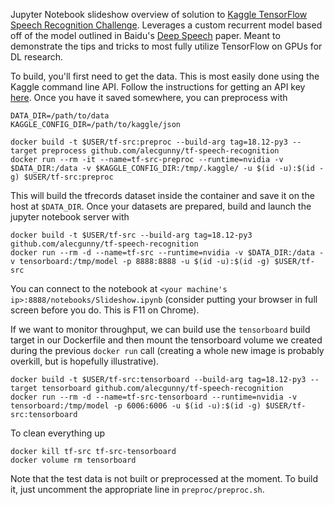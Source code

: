 Jupyter Notebook slideshow overview of solution to <a href="https://www.kaggle.com/c/tensorflow-speech-recognition-challenge">Kaggle TensorFlow Speech Recognition Challenge</a>. Leverages a custom recurrent model based off of the model outlined in Baidu's <a href="https://arxiv.org/abs/1412.5567">Deep Speech</a> paper. Meant to demonstrate the tips and tricks to most fully utilize TensorFlow on GPUs for DL research.

To build, you'll first need to get the data. This is most easily done using the Kaggle command line API. Follow the instructions for getting an API key <a href="https://github.com/Kaggle/kaggle-api">here</a>. Once you have it saved somewhere, you can preprocess with
```
DATA_DIR=/path/to/data
KAGGLE_CONFIG_DIR=/path/to/kaggle/json

docker build -t $USER/tf-src:preproc --build-arg tag=18.12-py3 --target preprocess github.com/alecgunny/tf-speech-recognition
docker run --rm -it --name=tf-src-preproc --runtime=nvidia -v $DATA_DIR:/data -v $KAGGLE_CONFIG_DIR:/tmp/.kaggle/ -u $(id -u):$(id -g) $USER/tf-src:preproc
```
This will build the tfrecords dataset inside the container and save it on the host at `$DATA_DIR`. Once your datasets are prepared, build and launch the jupyter notebook server with
```
docker build -t $USER/tf-src --build-arg tag=18.12-py3 github.com/alecgunny/tf-speech-recognition
docker run --rm -d --name=tf-src --runtime=nvidia -v $DATA_DIR:/data -v tensorboard:/tmp/model -p 8888:8888 -u $(id -u):$(id -g) $USER/tf-src
```
You can connect to the notebook at `<your machine's ip>:8888/notebooks/Slideshow.ipynb` (consider putting your browser in full screen before you do. This is F11 on Chrome).

If we want to monitor throughput, we can build use the `tensorboard` build target in our Dockerfile and then mount the tensorboard volume we created during the previous `docker run` call (creating a whole new image is probably overkill, but is hopefully illustrative).
```
docker build -t $USER/tf-src:tensorboard --build-arg tag=18.12-py3 --target tensorboard github.com/alecgunny/tf-speech-recognition
docker run --rm -d --name=tf-src-tensorboard --runtime=nvidia -v tensorboard:/tmp/model -p 6006:6006 -u $(id -u):$(id -g) $USER/tf-src:tensorboard
```
To clean everything up
```
docker kill tf-src tf-src-tensorboard
docker volume rm tensorboard
```
Note that the test data is not built or preprocessed at the moment. To build it, just uncomment the appropriate line in `preproc/preproc.sh`.

